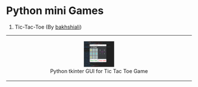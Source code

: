 Python mini Games
==================
1) Tic-Tac-Toe (By [bakhshiali](https://github.com/bakhshiali))   
 <table><tr><td style='text-align:center;'>
  <figure>
   <img src='./Tic-Toc-Toe/TicTacToe.png' alt="Python tkinter GUI for Tic Tac Toe Game" width=20% height=20%></img>
   <figcaption>Python tkinter GUI for Tic Tac Toe Game</figcaption>
 </figure>
</td></tr></table>
  

  



